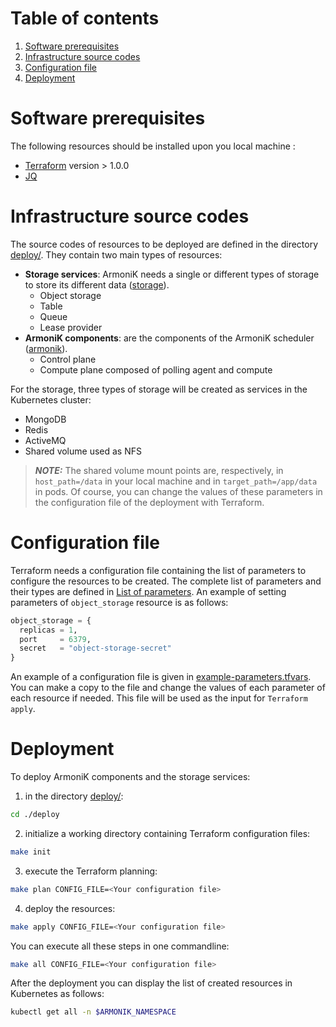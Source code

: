 # Table of contents

1. [Software prerequisites](#software-prerequisites)
2. [Infrastructure source codes](#infrastructure-source-codes)
3. [Configuration file](#configuration-file)
4. [Deployment](#deployment)

# Software prerequisites <a name="software-prerequisites"></a>

The following resources should be installed upon you local machine :

* [Terraform](https://learn.hashicorp.com/tutorials/terraform/install-cli) version > 1.0.0
* [JQ](https://stedolan.github.io/jq/)

# Infrastructure source codes <a name="nfrastructure-source-codes"></a>

The source codes of resources to be deployed are defined in the directory [deploy/](../deploy). They contain two main
types of resources:

* **Storage services**: ArmoniK needs a single or different types of storage to store its different
  data ([storage](../deploy/storage)).
    * Object storage
    * Table
    * Queue
    * Lease provider
* **ArmoniK components**: are the components of the ArmoniK scheduler ([armonik](../deploy/armonik)).
    * Control plane
    * Compute plane composed of polling agent and compute

For the storage, three types of storage will be created as services in the Kubernetes cluster:

* MongoDB
* Redis
* ActiveMQ
* Shared volume used as NFS

> **_NOTE:_**  The shared volume mount points are, respectively, in `host_path=/data` in your local machine and in
`target_path=/app/data` in pods. Of course, you can change the values of these parameters in the configuration file of the deployment with Terraform.

# Configuration file <a name="configuration-file"></a>

Terraform needs a configuration file containing the list of parameters to configure the resources to be created. The
complete list of parameters and their types are defined in [List of parameters](../docs/template-of-parameters.tf). An
example of setting parameters of `object_storage`
resource is as follows:

```terraform
object_storage = {
  replicas = 1,
  port     = 6379,
  secret   = "object-storage-secret"
}
```

An example of a configuration file is given in [example-parameters.tfvars](../utils/example-parameters.tfvars). You can
make a copy to the file and change the values of each parameter of each resource if needed. This file will be used as
the input for `Terraform apply`.

# Deployment <a name="deployment"></a>

To deploy ArmoniK components and the storage services:

1. in the directory [deploy/](../deploy):

```bash
cd ./deploy
```

2. initialize a working directory containing Terraform configuration files:

```bash
make init 
```

3. execute the Terraform planning:

```bash
make plan CONFIG_FILE=<Your configuration file> 
```

4. deploy the resources:

```bash
make apply CONFIG_FILE=<Your configuration file> 
```

You can execute all these steps in one commandline:

```bash
make all CONFIG_FILE=<Your configuration file> 
```

After the deployment you can display the list of created resources in Kubernetes as follows:

```bash
kubectl get all -n $ARMONIK_NAMESPACE
```